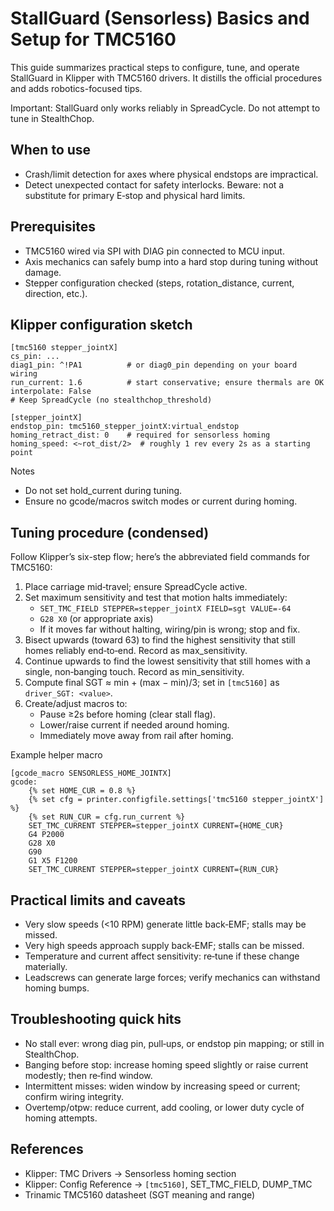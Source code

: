 # StallGuard (Sensorless) Basics and Setup for TMC5160

This guide summarizes practical steps to configure, tune, and operate StallGuard in Klipper with TMC5160 drivers. It distills the official procedures and adds robotics-focused tips.

Important: StallGuard only works reliably in SpreadCycle. Do not attempt to tune in StealthChop.

## When to use
- Crash/limit detection for axes where physical endstops are impractical.
- Detect unexpected contact for safety interlocks. Beware: not a substitute for primary E‑stop and physical hard limits.

## Prerequisites
- TMC5160 wired via SPI with DIAG pin connected to MCU input.
- Axis mechanics can safely bump into a hard stop during tuning without damage.
- Stepper configuration checked (steps, rotation_distance, current, direction, etc.).

## Klipper configuration sketch

```
[tmc5160 stepper_jointX]
cs_pin: ...
diag1_pin: ^!PA1          # or diag0_pin depending on your board wiring
run_current: 1.6          # start conservative; ensure thermals are OK
interpolate: False
# Keep SpreadCycle (no stealthchop_threshold)

[stepper_jointX]
endstop_pin: tmc5160_stepper_jointX:virtual_endstop
homing_retract_dist: 0    # required for sensorless homing
homing_speed: <~rot_dist/2>  # roughly 1 rev every 2s as a starting point
```

Notes
- Do not set hold_current during tuning.
- Ensure no gcode/macros switch modes or current during homing.

## Tuning procedure (condensed)
Follow Klipper’s six-step flow; here’s the abbreviated field commands for TMC5160:

1) Place carriage mid‑travel; ensure SpreadCycle active.
2) Set maximum sensitivity and test that motion halts immediately:
   - `SET_TMC_FIELD STEPPER=stepper_jointX FIELD=sgt VALUE=-64`
   - `G28 X0` (or appropriate axis)
   - If it moves far without halting, wiring/pin is wrong; stop and fix.
3) Bisect upwards (toward 63) to find the highest sensitivity that still homes reliably end‑to‑end. Record as max_sensitivity.
4) Continue upwards to find the lowest sensitivity that still homes with a single, non‑banging touch. Record as min_sensitivity.
5) Compute final SGT ≈ min + (max − min)/3; set in `[tmc5160]` as `driver_SGT: <value>`.
6) Create/adjust macros to:
   - Pause ≥2s before homing (clear stall flag).
   - Lower/raise current if needed around homing.
   - Immediately move away from rail after homing.

Example helper macro

```
[gcode_macro SENSORLESS_HOME_JOINTX]
gcode:
    {% set HOME_CUR = 0.8 %}
    {% set cfg = printer.configfile.settings['tmc5160 stepper_jointX'] %}
    {% set RUN_CUR = cfg.run_current %}
    SET_TMC_CURRENT STEPPER=stepper_jointX CURRENT={HOME_CUR}
    G4 P2000
    G28 X0
    G90
    G1 X5 F1200
    SET_TMC_CURRENT STEPPER=stepper_jointX CURRENT={RUN_CUR}
```

## Practical limits and caveats
- Very slow speeds (<10 RPM) generate little back‑EMF; stalls may be missed.
- Very high speeds approach supply back‑EMF; stalls can be missed.
- Temperature and current affect sensitivity: re‑tune if these change materially.
- Leadscrews can generate large forces; verify mechanics can withstand homing bumps.

## Troubleshooting quick hits
- No stall ever: wrong diag pin, pull‑ups, or endstop pin mapping; or still in StealthChop.
- Banging before stop: increase homing speed slightly or raise current modestly; then re‑find window.
- Intermittent misses: widen window by increasing speed or current; confirm wiring integrity.
- Overtemp/otpw: reduce current, add cooling, or lower duty cycle of homing attempts.

## References
- Klipper: TMC Drivers → Sensorless homing section
- Klipper: Config Reference → `[tmc5160]`, SET_TMC_FIELD, DUMP_TMC
- Trinamic TMC5160 datasheet (SGT meaning and range)
